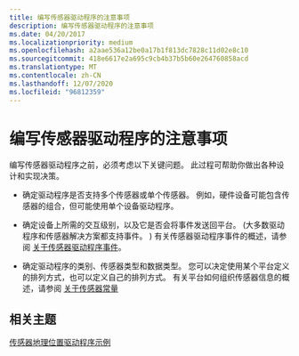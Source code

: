 ```yaml
---
title: 编写传感器驱动程序的注意事项
description: 编写传感器驱动程序的注意事项
ms.date: 04/20/2017
ms.localizationpriority: medium
ms.openlocfilehash: a2aae536a12be0a17b1f813dc7828c11d02e8c10
ms.sourcegitcommit: 418e6617e2a695c9cb4b37b5b60e264760858acd
ms.translationtype: MT
ms.contentlocale: zh-CN
ms.lasthandoff: 12/07/2020
ms.locfileid: "96812359"
---
```

# <a name="considerations-for-writing-a-sensor-driver"></a>编写传感器驱动程序的注意事项


编写传感器驱动程序之前，必须考虑以下关键问题。 此过程可帮助你做出各种设计和实现决策。

-   确定驱动程序是否支持多个传感器或单个传感器。 例如，硬件设备可能包含传感器的组合，但可能使用单个设备驱动程序。

-   确定设备上所需的交互级别，以及它是否会将事件发送回平台。  (大多数驱动程序和传感器解决方案都支持事件。 ) 有关传感器驱动程序事件的概述，请参阅 [关于传感器驱动程序事件](about-sensor-driver-events.md)。

-   确定驱动程序的类别、传感器类型和数据类型。 您可以决定使用某个平台定义的排列方式，也可以定义自己的排列方式。 有关平台如何组织传感器信息的概述，请参阅 [关于传感器常量](about-sensor-constants.md)

## <a name="related-topics"></a>相关主题
[传感器地理位置驱动程序示例](../gnss/sensors-geolocation-driver-sample.md)
